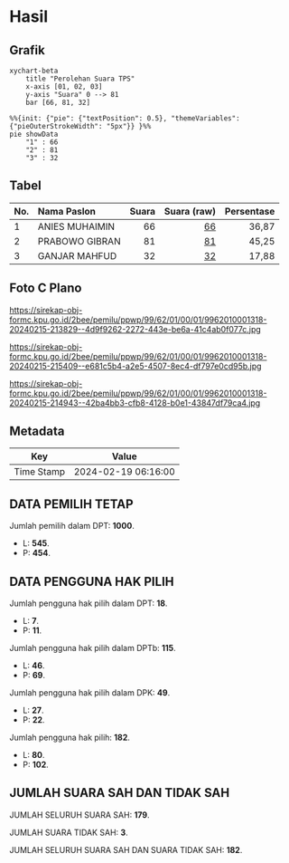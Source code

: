# Hasil

## Grafik

```mermaid
xychart-beta
    title "Perolehan Suara TPS"
    x-axis [01, 02, 03]
    y-axis "Suara" 0 --> 81
    bar [66, 81, 32]
```

```mermaid
%%{init: {"pie": {"textPosition": 0.5}, "themeVariables": {"pieOuterStrokeWidth": "5px"}} }%%
pie showData
    "1" : 66
    "2" : 81
    "3" : 32
```

## Tabel

| No. | Nama Paslon    | Suara | Suara (raw) | Persentase |
|:--- |:-------------- | -----:| -----------:| ----------:|
| 1   | ANIES MUHAIMIN | 66    | [66][p-1]   | 36,87      |
| 2   | PRABOWO GIBRAN | 81    | [81][p-2]   | 45,25      |
| 3   | GANJAR MAHFUD  | 32    | [32][p-3]   | 17,88      |


[p-1]: https://github.com/gigit-pemilu/pemilu-2024-99-luar-negeri/blob/main/pilpres/hitung-suara/sub/99-luar-negeri/sub/62-kuala-lumpur-malaysia/sub/01-kuala-lumpur-malaysia/sub/0001-kuala-lumpur-malaysia/sub/318-tps-005/sub/paslon-1.txt
[p-2]: https://github.com/gigit-pemilu/pemilu-2024-99-luar-negeri/blob/main/pilpres/hitung-suara/sub/99-luar-negeri/sub/62-kuala-lumpur-malaysia/sub/01-kuala-lumpur-malaysia/sub/0001-kuala-lumpur-malaysia/sub/318-tps-005/sub/paslon-2.txt
[p-3]: https://github.com/gigit-pemilu/pemilu-2024-99-luar-negeri/blob/main/pilpres/hitung-suara/sub/99-luar-negeri/sub/62-kuala-lumpur-malaysia/sub/01-kuala-lumpur-malaysia/sub/0001-kuala-lumpur-malaysia/sub/318-tps-005/sub/paslon-3.txt

## Foto C Plano

https://sirekap-obj-formc.kpu.go.id/2bee/pemilu/ppwp/99/62/01/00/01/9962010001318-20240215-213829--4d9f9262-2272-443e-be6a-41c4ab0f077c.jpg

https://sirekap-obj-formc.kpu.go.id/2bee/pemilu/ppwp/99/62/01/00/01/9962010001318-20240215-215409--e681c5b4-a2e5-4507-8ec4-df797e0cd95b.jpg

https://sirekap-obj-formc.kpu.go.id/2bee/pemilu/ppwp/99/62/01/00/01/9962010001318-20240215-214943--42ba4bb3-cfb8-4128-b0e1-43847df79ca4.jpg


## Metadata

| Key        | Value               |
| ---------- | ------------------- |
| Time Stamp | 2024-02-19 06:16:00 |


## DATA PEMILIH TETAP

Jumlah pemilih dalam DPT: **1000**.
 * L: **545**.
 * P: **454**.

## DATA PENGGUNA HAK PILIH

Jumlah pengguna hak pilih dalam DPT: **18**.
 * L: **7**.
 * P: **11**.

Jumlah pengguna hak pilih dalam DPTb: **115**.
 * L: **46**.
 * P: **69**.

Jumlah pengguna hak pilih dalam DPK: **49**.
 * L: **27**.
 * P: **22**.

Jumlah pengguna hak pilih: **182**.
 * L: **80**.
 * P: **102**.

## JUMLAH SUARA SAH DAN TIDAK SAH

JUMLAH SELURUH SUARA SAH: **179**.

JUMLAH SUARA TIDAK SAH: **3**.

JUMLAH SELURUH SUARA SAH DAN SUARA TIDAK SAH: **182**.


